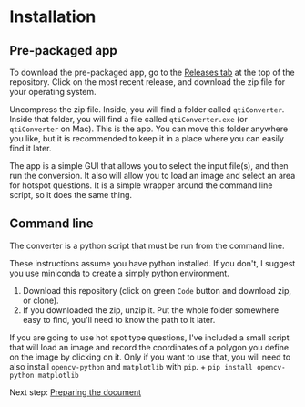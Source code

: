 # Installation

## Pre-packaged app

To download the pre-packaged app, go to the [Releases tab](https://github.com/backyardbiomech/qtiConverter/releases) at the top of the repository. Click on the most recent release, and download the zip file for your operating system.

Uncompress the zip file. Inside, you will find a folder called `qtiConverter`. Inside that folder, you will find a file called `qtiConverter.exe` (or `qtiConverter` on Mac). This is the app. You can move this folder anywhere you like, but it is recommended to keep it in a place where you can easily find it later.

The app is a simple GUI that allows you to select the input file(s), and then run the conversion. It also will allow you to load an image and select an area for hotspot questions. It is a simple wrapper around the command line script, so it does the same thing.

## Command line

The converter is a python script that must be run from the command line.

These instructions assume you have python installed. If you don't, I suggest you use miniconda to create a simply python environment.

1. Download this repository (click on green `Code` button and download zip, or clone).
2. If you downloaded the zip, unzip it. Put the whole folder somewhere easy to find, you'll need to know the path to it later.

If you are going to use hot spot type questions, I've included a small script that will load an image and record the coordinates of a polygon you define on the image by clicking on it. Only if you want to use that, you will need to also install `opencv-python` and `matplotlib` with `pip`.
    + `pip install opencv-python matplotlib`

Next step: [Preparing the document](formatting.md)